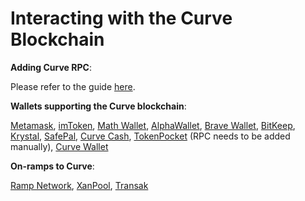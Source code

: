 # Interacting with the Curve Blockchain

**Adding Curve RPC**:&#x20;

Please refer to the guide [here](https://tutorials.curvescan.io/tutorials/network-tutorials/adding-fuse-network-to-metamask).



**Wallets supporting the Curve blockchain**:

[Metamask](https://metamask.io), [imToken](https://imtoken.im), [Math Wallet](https://mathwallet.org), [AlphaWallet](https://alphawallet.com), [Brave Wallet](https://brave.com/wallet/), [BitKeep](https://bitkeep.com/), [Krystal](https://krystal.app), [SafePal](https://safepal.io/), [Curve Cash](https://fuse.cash), [TokenPocket](https://www.tokenpocket.pro/en/) (RPC needs to be added manually), [Curve Wallet](https://play.google.com/store/apps/details?id=io.fuse.fusecash\&hl=en\&gl=US)



**On-ramps to Curve**:

[Ramp Network](https://ramp.network), [XanPool](https://xanpool.com/), [Transak](https://transak.com/)
